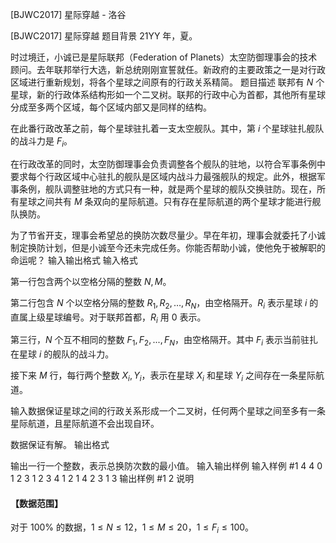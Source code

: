 



[BJWC2017] 星际穿越 - 洛谷














[BJWC2017] 星际穿越
题目背景
21YY 年，夏。

时过境迁，小诚已是星际联邦（Federation of Planets）太空防御理事会的技术顾问。去年联邦举行大选，新总统刚刚宣誓就任。新政府的主要政策之一是对行政区域进行重新规划，将各个星球之间原有的行政关系精简。
题目描述
联邦有 $N$ 个星球，新的行政体系结构形如一个二叉树。联邦的行政中心为首都，其他所有星球分成至多两个区域，每个区域内部又是同样的结构。

在此番行政改革之前，每个星球驻扎着一支太空舰队。其中，第 $i$ 个星球驻扎舰队的战斗力是 $F_i$。

在行政改革的同时，太空防御理事会负责调整各个舰队的驻地，以符合军事条例中要求每个行政区域中心驻扎的舰队是区域内战斗力最强舰队的规定。此外，根据军事条例，舰队调整驻地的方式只有一种，就是两个星球的舰队交换驻防。现在，所有星球之间共有 $M$ 条双向的星际航道。只有存在星际航道的两个星球才能进行舰队换防。

为了节省开支，理事会希望总的换防次数尽量少。早在年初，理事会就委托了小诚制定换防计划，但是小诚至今还未完成任务。你能否帮助小诚，使他免于被解职的命运呢？
输入输出格式
输入格式

第一行包含两个以空格分隔的整数 $N,M$。

第二行包含 $N$ 个以空格分隔的整数 $R_1,R_2,…,R_N$，由空格隔开。$R_i$ 表示星球 $i$ 的直属上级星球编号。对于联邦首都，$R_i$ 用 $0$ 表示。

第三行，$N$ 个互不相同的整数 $F_1,F_2,...,F_N$，由空格隔开。其中 $F_i$ 表示当前驻扎在星球 $i$ 的舰队的战斗力。

接下来 $M$ 行，每行两个整数 $X_i,Y_i$，表示在星球 $X_i$ 和星球 $Y_i$ 之间存在一条星际航道。

输入数据保证星球之间的行政关系形成一个二叉树，任何两个星球之间至多有一条星际航道，且星际航道不会出现自环。

数据保证有解。
输出格式

输出一行一个整数，表示总换防次数的最小值。
输入输出样例
输入样例 #1
4 4
0 1 2 3
1 2 3 4
1 2
1 4
2 3
1 3
输出样例 #1
2
说明
#### 【数据范围】

对于 $100\%$ 的数据，$1 \le N \le 12$，$1 \le M \le 20$，$1 \le F_i \le 100$。







